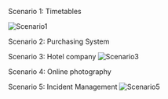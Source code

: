 Scenario 1: Timetables

![Scenario1](https://github.com/nisia289/INRE-UAL--Blanco---2023-/blob/main/LAB0/diagram1.png)




Scenario 2: Purchasing System 
<!-- tutaj zadanie 2 -->




Scenario 3: Hotel company 
![Scenario3](https://github.com/nisia289/INRE-UAL--Blanco---2023-/blob/main/LAB0/theImageOfScenario3Hotel.png)





Scenario 4: Online photography 
<!-- tutaj zadanie 4 -->




Scenario 5: Incident Management 
![Scenario5](https://github.com/nisia289/INRE-UAL--Blanco---2023-/blob/main/LAB0/IMAGES/diagram5.png)






